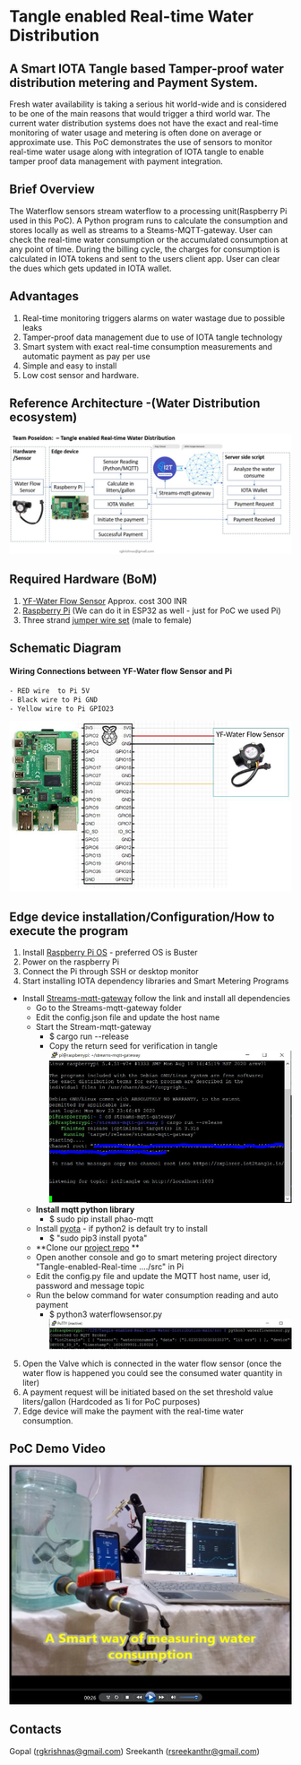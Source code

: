 # Tangle enabled Real-time Water Distribution
## A Smart IOTA Tangle based Tamper-proof water distribution metering and Payment System.
Fresh water availability is taking a serious hit world-wide and is considered to be one of the main reasons that would trigger a third world war.
The current water distribution systems does not have the exact and real-time monitoring of water usage and metering is often done on average or approximate use. This PoC demonstrates the use of sensors to monitor real-time water usage along with integration of IOTA tangle to enable tamper proof data management with payment integration.
## Brief Overview
The Waterflow sensors stream waterflow to a processing unit(Raspberry Pi used in this PoC). A Python program runs to calculate the consumption and stores locally as well as streams to a Steams-MQTT-gateway. User can check the real-time water consumption or the accumulated consumption at any point of time. During the billing cycle, the charges for consumption is calculated in IOTA tokens and sent to the users client app. User can clear the dues which gets updated in IOTA wallet.
## Advantages
1. Real-time monitoring triggers alarms on water wastage due to possible leaks
2. Tamper-proof data management due to use of IOTA tangle technology
3. Smart system with exact real-time consumption measurements and automatic payment as pay per use
4. Simple and easy to install
5. Low cost sensor and hardware.
## Reference Architecture -(Water Distribution ecosystem)
![Architecture](images/flow_diagram.JPG)

## Required Hardware (BoM)
  1. [YF-Water Flow Sensor](https://robu.in/product/yf-s201-water-flow-measurement-sensor-with-1-30liter-min-flow-rate-2/?gclid=Cj0KCQiAkuP9BRCkARIsAKGLE8UxgRBkIr7N0A73nVRC6L-rj1wSw8ms-no1rjBF1aaWUuvCUBeDVyIaAiO2EALw_wcB)
     Approx. cost 300 INR
  2. [Raspberry Pi](https://www.raspberrypi.org/products/raspberry-pi-4-model-b/?resellerType=home) (We can do it in ESP32 as well - just for PoC we used Pi)
  3. Three strand [jumper wire set](https://robu.in/product/male-to-female-jumper-wires-40-pin-40cm/) (male to female)

## Schematic Diagram 
#### Wiring Connections between YF-Water flow Sensor and Pi
    - RED wire  to Pi 5V
    - Black wire to Pi GND
    - Yellow wire to Pi GPIO23
![Wiring Diagram](images/Pi2WaterFlowSensor.JPG)

## Edge device installation/Configuration/How to execute the program
   1. Install [Raspberry Pi OS](https://www.raspberrypi.org/software/) - preferred OS is Buster 
   2. Power on the raspberry Pi
   3. Connect the Pi through SSH or desktop monitor
   4. Start installing IOTA dependency libraries and Smart Metering Programs
   * Install [Streams-mqtt-gateway](https://github.com/iot2tangle/Streams-mqtt-gateway) follow the link and install all dependencies 
     * Go to the Streams-mqtt-gateway folder 
     * Edit the config.json file and update the host name
     * Start the Stream-mqtt-gateway
       - $ cargo run --release
       - Copy the return seed for verification in tangle
       ![Output will be like](images/Screenshot1.2_streams-mqtt.JPG)
     * **Install mqtt python library**
       - $ sudo pip install phao-mqtt
     * Install [pyota](https://github.com/iotaledger/iota.py) - if python2 is default try to install 
       - $ "sudo pip3 install pyota"
     * **Clone our [project repo](https://github.com/rgkrishnas/Tangle-enabled-Real-time-Water-Distribution) **
     * Open another console and go to smart metering project directory "Tangle-enabled-Real-time ..../src" in Pi 
     * Edit the config.py file and update the MQTT host name, user id, password and message topic
     * Run the below command for water consumption reading and auto payment
       - $ python3 waterflowsensor.py 
       ![Output will be like](images/Screenshot2.1_waterFlowMeasure.JPG)
   5. Open the Valve which is connected in the water flow sensor (once the water flow is happened you could see the consumed water quantity in liter)
   6. A payment request will be initiated based on the set threshold value liters/gallon (Hardcoded as 1i for PoC purposes)
   7. Edge device will make the payment with the real-time water consumption.  

## PoC Demo Video
[![Working Prototype Demo](images/VideoThumb.png)](https://youtu.be/EH2FJtxiFEA)

## Contacts
Gopal (rgkrishnas@gmail.com)
Sreekanth (rsreekanthr@gmail.com) 
